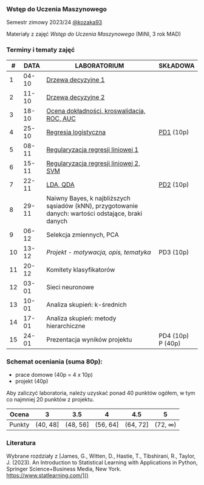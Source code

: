 ### Wstęp do Uczenia Maszynowego

Semestr zimowy 2023/24 [@kozaka93](https://github.com/kozaka93) 

Materiały z zajęć *Wstęp do Uczenia Maszynowego* (MiNI, 3 rok MAD)

### Terminy i tematy zajęć 

<table>
<thead>
  <tr>
    <th>#</th>
    <th>DATA</th>
    <th>LABORATORIUM</th>
    <th>SKŁADOWA</th>
  </tr>
</thead>
<tbody>
  <tr>
    <td>1</td>
    <td>04-10</td>
    <td><a href="https://github.com/kozaka93/2023Z-MachineLearning/tree/main/labs/lab1">Drzewa decyzyjne 1</a></td>
    <td></td>
  </tr>
  <tr>
    <td>2</td>
    <td>11-10</td>
    <td><a href="https://github.com/kozaka93/2023Z-MachineLearning/tree/main/labs/lab2">Drzewa decyzyjne 2</a></td>
    <td></td>
  </tr>
  <tr>
    <td>3</td>
    <td>18-10</td>
    <td><a href="https://github.com/kozaka93/2023Z-MachineLearning/tree/main/labs/lab3">Ocena dokładności, kroswalidacja, ROC, AUC</a></td>
    <td></td>
  </tr>
  <tr>
    <td>4</td>
    <td>25-10</td>
    <td><a href="https://github.com/kozaka93/2023Z-MachineLearning/tree/main/labs/lab4">Regresja logistyczna</a> </td>
    <td><a href="https://github.com/kozaka93/2023Z-MachineLearning/tree/main/homeworks/PD1">PD1</a> (10p)</td>
  </tr>
  <tr>
    <td>5</td>
    <td>08-11</td>
    <td><a href="https://github.com/kozaka93/2023Z-MachineLearning/tree/main/labs/lab5">Regularyzacja regresji liniowej 1</a></td>
    <td></td>
  </tr>
  <tr>
    <td>6</td>
    <td>15-11</td>
    <td><a href="https://github.com/kozaka93/2023Z-MachineLearning/tree/main/labs/lab6">Regularyzacja regresji liniowej 2, SVM</a></td>
    <td></td>
  </tr>
  <tr>
    <td>7</td>
    <td>22-11</td>
    <td><a href="https://github.com/kozaka93/2023Z-MachineLearning/tree/main/labs/lab7">LDA, QDA</a></td>
    <td><a href="https://github.com/kozaka93/2023Z-MachineLearning/tree/main/homeworks/PD2">PD2</a> (10p)</td>
  </tr>
  <tr>
    <td>8</td>
    <td>29-11</td>
    <td>Naiwny Bayes, k najbliższych sąsiadów (kNN), przygotowanie danych: wartości odstające, braki danych</td>
    <td></td>
  </tr>
  <tr>
    <td>9</td>
    <td>06-12</td>
    <td>Selekcja zmiennych, PCA</td>
    <td></td>
  </tr>
  <tr>
    <td>10</td>
    <td>13-12</td>
    <td><i>Projekt - motywacja, opis, tematyka</i> </td>
    <td>PD3 (10p)</td>
  </tr>
  <tr>
    <td>11</td>
    <td>20-12</td>
    <td>Komitety klasyfikatorów</td>
    <td></td>
  </tr>
  <tr>
    <td>12</td>
    <td>03-01</td>
    <td>Sieci neuronowe</td>
    <td></td>
  </tr>
  <tr>
    <td>13</td>
    <td>10-01</td>
    <td>Analiza skupień: k-średnich</td>
    <td></td>
  </tr>
  <tr>
    <td>14</td>
    <td>17-01</td>
    <td>Analiza skupień: metody hierarchiczne</td>
    <td></td>
  </tr>
  <tr>
    <td>15</td>
    <td>24-01</td>
    <td>Prezentacja wyników projektu</td>
    <td>PD4 (10p)<br>P (40p)</td>
  </tr>
</tbody>
</table>

### Schemat oceniania (suma 80p):
- prace domowe (40p = 4 x 10p)
- projekt (40p)

Aby zaliczyć laboratoria, należy uzyskać ponad 40 punktów ogółem, w tym co najmniej 20 punktów z projektu.


| Ocena |  3 | 3.5 | 4 | 4.5 | 5 |
|:---:|:---:|:---:|:---:|:---:|:---:|
| Punkty   | (40, 48] | (48, 56] | (56, 64] | (64, 72] | (72, ∞) |

### Literatura

Wybrane rozdziały z [James, G., Witten, D., Hastie, T., Tibshirani, R., Taylor, J. (2023). An Introduction to Statistical Learning with Applications in Python, Springer Science+Business Media, New York. https://www.statlearning.com/]()




